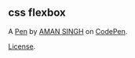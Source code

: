 css flexbox
-----------


A [Pen](https://codepen.io/amanckc-the-scripter/pen/JjreaZo) by [AMAN SINGH](https://codepen.io/amanckc-the-scripter) on [CodePen](https://codepen.io).

[License](https://codepen.io/amanckc-the-scripter/pen/JjreaZo/license).